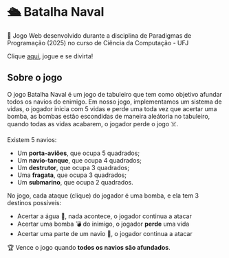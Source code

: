 # 🛳️ Batalha Naval
🚀 Jogo Web desenvolvido durante a disciplina de Paradigmas de Programação (2025) no curso de Ciência da Computação - UFJ

Clique <a href="#">aqui</a>, jogue e se divirta!

## Sobre o jogo
O jogo Batalha Naval é um jogo de tabuleiro que tem como objetivo afundar todos os navios do enimigo. Em nosso jogo, implementamos um sistema de vidas, o jogador inicia com 5 vidas e perde uma toda vez que acertar uma bomba, as bombas estão escondidas de maneira aleátoria no tabuleiro, quando todas as vidas acabarem, o jogador perde o jogo ☠️.

Existem 5 navios:
- Um **porta-aviões**, que ocupa 5 quadrados;
- Um **navio-tanque**, que ocupa 4 quadrados;
- Um **destrutor**, que ocupa 3 quadrados;
- Uma **fragata**, que ocupa 3 quadrados;
- Um **submarino**, que ocupa 2 quadrados.
  
No jogo, cada ataque (clique) do jogador é uma bomba, e ela tem 3 destinos possíveis: 
- Acertar a água 🌊, nada acontece, o jogador continua a atacar
- Acertar uma bomba 💣 do inimigo, o jogador **perde** uma vida
- Acertar uma parte de um navio 🚢, o jogador continua a atacar

🏆 Vence o jogo quando **todos os navios são afundados**.
